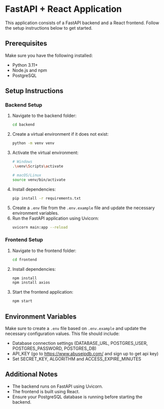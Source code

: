 # FastAPI + React Application

This application consists of a FastAPI backend and a React frontend. Follow the setup instructions below to get started.

## Prerequisites
Make sure you have the following installed:
- Python 3.11+
- Node.js and npm
- PostgreSQL

## Setup Instructions

### Backend Setup
1. Navigate to the backend folder:
   ```sh
   cd backend
   ```
2. Create a virtual environment if it does not exist:
   ```sh
   python -m venv venv
   ```
3. Activate the virtual environment:
   ```sh
   # Windows
   .\venv\Scripts\activate

   # macOS/Linux
   source venv/bin/activate
   ```
4. Install dependencies:
   ```sh
   pip install -r requirements.txt
   ```
5. Create a `.env` file from the `.env.example` file and update the necessary environment variables.
6. Run the FastAPI application using Uvicorn:
   ```sh
   uvicorn main:app --reload
   ```

### Frontend Setup
1. Navigate to the frontend folder:
   ```sh
   cd frontend
   ```
2. Install dependencies:
   ```sh
   npm install
   npm install axios
   ```
3. Start the frontend application:
   ```sh
   npm start
   ```

## Environment Variables
Make sure to create a `.env` file based on `.env.example` and update the necessary configuration values. This file should include:
- Database connection settings (DATABASE_URL, POSTGRES_USER, POSTGRES_PASSWORD, POSTGRES_DB)
- API_KEY (go to https://www.abuseipdb.com/ and sign up to get api key)
- Set SECRET_KEY, ALGORITHM and ACCESS_EXPIRE_MINUTES

## Additional Notes
- The backend runs on FastAPI using Uvicorn.
- The frontend is built using React.
- Ensure your PostgreSQL database is running before starting the backend.

